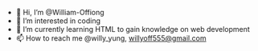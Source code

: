- 👋 Hi, I’m @William-Offiong
- 👀 I’m interested in coding
- 🌱 I’m currently learning HTML to gain knowledge on web development
- 📫 How to reach me @willy_yung, willyoff555@gmail.com

<!---
William-Offiong/William-Offiong is a ✨ special ✨ repository because its `README.md` (this file) appears on your GitHub profile.
You can click the Preview link to take a look at your changes.
--->

